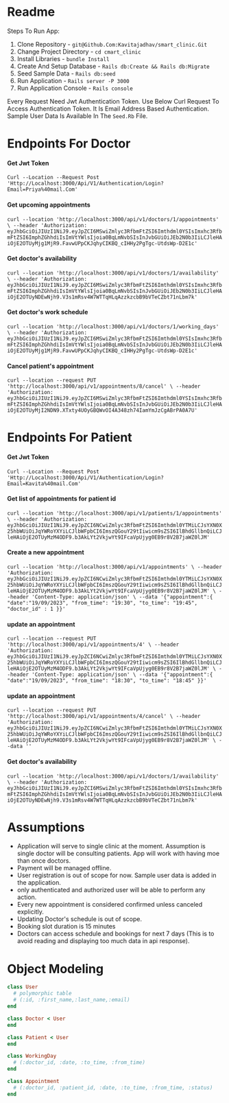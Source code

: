# Readme

Steps To Run App:
1. Clone Repository - `git@Github.Com:Kavitajadhav/smart_clinic.Git`
2. Change Project Directory - `cd cmart_clinic`
3. Install Libraries - `bundle Install`
4. Create And Setup Database - `Rails db:Create && Rails db:Migrate`
5. Seed Sample Data - `Rails db:seed`
6. Run Application - `Rails server -P 3000`
7. Run Application Console - `Rails console`

Every Request Need Jwt Authentication Token. Use Below Curl Request To Access Authentication Token. It Is Email Address Based Authentication. Sample User Data Is Available In The `Seed.Rb` File.


# Endpoints For Doctor

#### Get Jwt Token
``Curl --Location --Request Post 'Http://Localhost:3000/Api/V1/Authentication/Login?Email=Priya%40mail.Com'``

#### Get upcoming appointments
``curl --location 'http://localhost:3000/api/v1/doctors/1/appointments' \
--header 'Authorization: eyJhbGciOiJIUzI1NiJ9.eyJpZCI6MSwiZmlyc3RfbmFtZSI6Imthdml0YSIsImxhc3RfbmFtZSI6ImphZGhhdiIsImVtYWlsIjoia0BqLmNvbSIsInJvbGUiOiJEb2N0b3IiLCJleHAiOjE2OTUyMjg1MjR9.FavwUPpCKJqhyCIKBQ_cIHHy2PgTgc-UtdsWp-D2E1c'``

#### Get doctor's availability
``curl --location 'http://localhost:3000/api/v1/doctors/1/availability' \
--header 'Authorization: eyJhbGciOiJIUzI1NiJ9.eyJpZCI6MSwiZmlyc3RfbmFtZSI6Imthdml0YSIsImxhc3RfbmFtZSI6ImphZGhhdiIsImVtYWlsIjoia0BqLmNvbSIsInJvbGUiOiJEb2N0b3IiLCJleHAiOjE2OTUyNDEwNjh9.V3s1mRsv4W7WTTqHLqAzzkzcbB9bVTeCZbt71nLbm7k'``


#### Get doctor's work schedule
``curl --location 'http://localhost:3000/api/v1/doctors/1/working_days' \
--header 'Authorization: eyJhbGciOiJIUzI1NiJ9.eyJpZCI6MSwiZmlyc3RfbmFtZSI6Imthdml0YSIsImxhc3RfbmFtZSI6ImphZGhhdiIsImVtYWlsIjoia0BqLmNvbSIsInJvbGUiOiJEb2N0b3IiLCJleHAiOjE2OTUyMjg1MjR9.FavwUPpCKJqhyCIKBQ_cIHHy2PgTgc-UtdsWp-D2E1c'``

#### Cancel patient's appointment
``curl --location --request PUT 'http://localhost:3000/api/v1/appointments/8/cancel' \
--header 'Authorization: eyJhbGciOiJIUzI1NiJ9.eyJpZCI6MSwiZmlyc3RfbmFtZSI6Imthdml0YSIsImxhc3RfbmFtZSI6ImphZGhhdiIsImVtYWlsIjoia0BqLmNvbSIsInJvbGUiOiJEb2N0b3IiLCJleHAiOjE2OTUyMjI2NDN9.XTxty4UOyGBQWvOI4A348zh74IamYmJzCgABrPA0A7U'``


# Endpoints For Patient

#### Get Jwt Token
``Curl --Location --Request Post 'Http://Localhost:3000/Api/V1/Authentication/Login?Email=Kavita%40mail.Com'``


####  Get list of appointments for patient id
``curl --location 'http://localhost:3000/api/v1/patients/1/appointments' \
--header 'Authorization: eyJhbGciOiJIUzI1NiJ9.eyJpZCI6NCwiZmlyc3RfbmFtZSI6Imthdml0YTMiLCJsYXN0X25hbWUiOiJqYWRoYXYiLCJlbWFpbCI6ImszQGouY29tIiwicm9sZSI6IlBhdGllbnQiLCJleHAiOjE2OTUyMzM4ODF9.b3AkLYt2VkjwYt9IFcaVpUjyg0EB9r8V2B7jaWZ0lJM'``


####  Create a new appointment
``curl --location 'http://localhost:3000/api/v1/appointments' \
--header 'Authorization: eyJhbGciOiJIUzI1NiJ9.eyJpZCI6NCwiZmlyc3RfbmFtZSI6Imthdml0YTMiLCJsYXN0X25hbWUiOiJqYWRoYXYiLCJlbWFpbCI6ImszQGouY29tIiwicm9sZSI6IlBhdGllbnQiLCJleHAiOjE2OTUyMzM4ODF9.b3AkLYt2VkjwYt9IFcaVpUjyg0EB9r8V2B7jaWZ0lJM' \
--header 'Content-Type: application/json' \
--data '{"appointment":{
"date":"19/09/2023",
"from_time": "19:30",
"to_time": "19:45",
"doctor_id" : 1
}}'``


####  update an appointment
``curl --location --request PUT 'http://localhost:3000/api/v1/appointments/4' \
--header 'Authorization: eyJhbGciOiJIUzI1NiJ9.eyJpZCI6NCwiZmlyc3RfbmFtZSI6Imthdml0YTMiLCJsYXN0X25hbWUiOiJqYWRoYXYiLCJlbWFpbCI6ImszQGouY29tIiwicm9sZSI6IlBhdGllbnQiLCJleHAiOjE2OTUyMzM4ODF9.b3AkLYt2VkjwYt9IFcaVpUjyg0EB9r8V2B7jaWZ0lJM' \
--header 'Content-Type: application/json' \
--data '{"appointment":{
"date":"19/09/2023",
"from_time": "18:30",
"to_time": "18:45"
}}'``


####  update an appointment
``curl --location --request PUT 'http://localhost:3000/api/v1/appointments/4/cancel' \
--header 'Authorization: eyJhbGciOiJIUzI1NiJ9.eyJpZCI6NCwiZmlyc3RfbmFtZSI6Imthdml0YTMiLCJsYXN0X25hbWUiOiJqYWRoYXYiLCJlbWFpbCI6ImszQGouY29tIiwicm9sZSI6IlBhdGllbnQiLCJleHAiOjE2OTUyMzM4ODF9.b3AkLYt2VkjwYt9IFcaVpUjyg0EB9r8V2B7jaWZ0lJM' \
--data ''``

#### Get doctor's availability
``curl --location 'http://localhost:3000/api/v1/doctors/1/availability' \
--header 'Authorization: eyJhbGciOiJIUzI1NiJ9.eyJpZCI6MSwiZmlyc3RfbmFtZSI6Imthdml0YSIsImxhc3RfbmFtZSI6ImphZGhhdiIsImVtYWlsIjoia0BqLmNvbSIsInJvbGUiOiJEb2N0b3IiLCJleHAiOjE2OTUyNDEwNjh9.V3s1mRsv4W7WTTqHLqAzzkzcbB9bVTeCZbt71nLbm7k'``


# Assumptions
- Application will serve to single clinic at the moment. Assumption is single doctor will be consulting patients. App will work with having moe than once doctors.  
- Payment will be managed offline.
- User registration is out of scope for now. Sample user data is added in the application.  
- only authenticated and authorized user will be able to perform any action.
- Every new appointment is considered confirmed unless canceled explicitly.
- Updating Doctor's schedule is out of scope.
- Booking slot duration is 15 minutes
- Doctors can access schedule and bookings for next 7 days (This is to avoid reading and displaying too much data in api response).

# Object Modeling
```ruby
class User
  # polymorphic table
  # (:id, :first_name,:last_name,:email)
end

class Doctor < User
end

class Patient < User
end

class WorkingDay
  # (:doctor_id, :date, :to_time, :from_time) 
end

class Appointment
  # (:doctor_id, :patient_id, :date, :to_time, :from_time, :status) 
end
```
